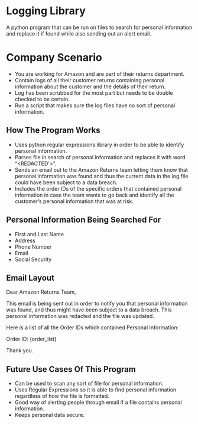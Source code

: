 # Logging Library

A python program that can be run on files to search for personal information and replace it if found while also sending out an alert email.


# Company Scenario

 - You are working for Amazon and are part of their returns department.
 - Contain logs of all their customer returns containing personal information about the customer and the details of their return.
 - Log has been scrubbed for the most part but needs to be double checked to be certain.
 - Run a script that makes sure the log files have no sort of personal information.

## How The Program Works

 - Uses python regular expressions library in order to be able to identify personal information.
 - Parses file in search of personal information and replaces it with word “<REDACTED'>”.
 - Sends an email out to the Amazon Returns team letting them know that personal information was found and thus the current data in the log file could have been subject to a data breach.
 - Includes the order IDs of the specific orders that contained personal information in case the team wants to go back and identify all the customer’s personal information that was at risk.

## Personal Information Being Searched For

 - First and Last Name
 - Address
 - Phone Number
 - Email
 - Social Security

## Email Layout

Dear Amazon Returns Team,

This email is being sent out in order to notify you that personal information was found, and thus might have been subject to a data breach. This personal information was redacted and the file was updated.

Here is a list of all the Order IDs which contained Personal Information:

Order ID: {order_list}

Thank you.

## Future Use Cases Of This Program

 - Can be used to scan any sort of file for personal information.
 - Uses Regular Expressions so it is able to find personal information regardless of how the file is formatted.
 - Good way of alerting people through email if a file contains personal information.
 - Keeps personal data secure.
